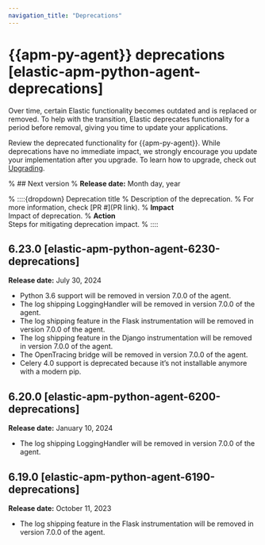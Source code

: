 ```yaml
---
navigation_title: "Deprecations"
---
```


# {{apm-py-agent}} deprecations [elastic-apm-python-agent-deprecations]
Over time, certain Elastic functionality becomes outdated and is replaced or removed. To help with the transition, Elastic deprecates functionality for a period before removal, giving you time to update your applications. 

Review the deprecated functionality for {{apm-py-agent}}. While deprecations have no immediate impact, we strongly encourage you update your implementation after you upgrade. To learn how to upgrade, check out [Upgrading](/reference/upgrading.md).

% ## Next version
% **Release date:** Month day, year

% ::::{dropdown} Deprecation title
% Description of the deprecation.
% For more information, check [PR #](PR link).
% **Impact**<br> Impact of deprecation.
% **Action**<br> Steps for mitigating deprecation impact.
% ::::

## 6.23.0 [elastic-apm-python-agent-6230-deprecations]
**Release date:** July 30, 2024

* Python 3.6 support will be removed in version 7.0.0 of the agent.
* The log shipping LoggingHandler will be removed in version 7.0.0 of the agent.
* The log shipping feature in the Flask instrumentation will be removed in version 7.0.0 of the agent.
* The log shipping feature in the Django instrumentation will be removed in version 7.0.0 of the agent.
* The OpenTracing bridge will be removed in version 7.0.0 of the agent.
* Celery 4.0 support is deprecated because it’s not installable anymore with a modern pip.

## 6.20.0 [elastic-apm-python-agent-6200-deprecations]
**Release date:** January 10, 2024

* The log shipping LoggingHandler will be removed in version 7.0.0 of the agent.

## 6.19.0 [elastic-apm-python-agent-6190-deprecations]
**Release date:** October 11, 2023

* The log shipping feature in the Flask instrumentation will be removed in version 7.0.0 of the agent.